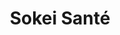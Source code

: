 ---
title: "Sokei Santé"
url: /villefranche-sur-saone/sokei-sante/
shop: approvisionnement médical
---